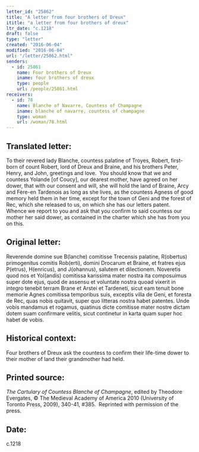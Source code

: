 ```yaml
---
letter_id: "25862"
title: "A letter from four brothers of Dreux"
ititle: "a letter from four brothers of dreux"
ltr_date: "c.1218"
draft: false
type: "letter"
created: "2016-06-04"
modified: "2016-06-04"
url: "/letter/25862.html"
senders:
  - id: 25861
    name: Four brothers of Dreux
    iname: four brothers of dreux
    type: people
    url: /people/25861.html
receivers:
  - id: 78
    name: Blanche of Navarre, Countess of Champagne
    iname: blanche of navarre, countess of champagne
    type: woman
    url: /woman/78.html
---
```

<h2> Translated letter:</h2><p>To their revered lady Blanche, countess palatine of Troyes, Robert, first-born of count Robert, lord of Dreux and Braine, and his brothers Peter, Henry, and John, greetings and love.&nbsp; You should know that we and countess Yolande [of Coucy], our dearest mother, have agreed on her dower, that with our consent and will, she will hold the land of Braine, Arcy and Fère-en Tardenois as long as she lives, as the countess Agness of good memory held them in her time, except for the town of Geni and the forest of Rec, which she released to us, on which she has our letters patent.&nbsp; Whence we report to you and ask that you confirm to said countess our mother her said dower, as contained in the charter which she has from you on this.<i></i></p><h2 class="mt-4"> Original letter:</h2><p>Reverende domine sue B(lanche) comitisse Trecensis palatine, R(obertus) primogenitus comitis Rob(erti), domini Drocarum et Braine, et fratres ejus P(etrus), H(enricus), and J(ohannus), salutem et dilectionem. Noveretis quod nos et Yol(andis) comitissa karissima mater nostra ita composuimus super dote ejus, quod de assensu et voluntate nostra quoad vixerit in integro tenebit terram Brane et Arstei et Tardeneti, sicut eam tenuit bone memorie Agnes comitissa temporibus suis, exceptis villa de Geni, et foresta de Rec, quas nobis quitavit, super quo litteras nostra habet patentes. Unde vobis mandamus et rogamus, quatinus dicte comitisse mater nostre dictam dotem suam confirmare velitis, sicut continetur in karta quam super hoc habet de vobis.</p><h2 class="mt-4"> Historical context:</h2><p>Four brothers of Dreux ask the countess to confirm their life-time dower to their mother of land their grandmother had held.</p><h2 class="mt-4"> Printed source:</h2><p><i>The Cartulary of Countess Blanche of Champagne</i>, edited by Theodore Evergates, © The Medieval Academy of America 2010 (University of Toronto Press, 2009), 340-41, #385.&nbsp; Reprinted with permission of the press.</p><h2 class="mt-4"> Date:</h2>c.1218